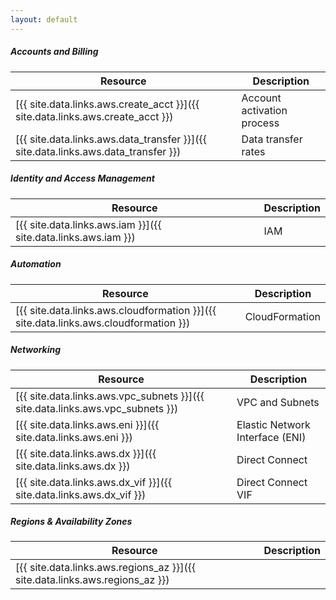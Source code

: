 ```yaml
---
layout: default
---
```


##### Accounts and Billing

Resource | Description
---------|------------
[{{ site.data.links.aws.create_acct }}]({{ site.data.links.aws.create_acct }}) | Account activation process
[{{ site.data.links.aws.data_transfer }}]({{ site.data.links.aws.data_transfer }}) | Data transfer rates


##### Identity and Access Management
Resource | Description
---------|------------
[{{ site.data.links.aws.iam }}]({{ site.data.links.aws.iam }}) | IAM


##### Automation
Resource | Description
---------|------------
[{{ site.data.links.aws.cloudformation }}]({{ site.data.links.aws.cloudformation }}) | CloudFormation


##### Networking
Resource | Description
---------|------------
[{{ site.data.links.aws.vpc_subnets }}]({{ site.data.links.aws.vpc_subnets }}) | VPC and Subnets
[{{ site.data.links.aws.eni }}]({{ site.data.links.aws.eni }}) | Elastic Network Interface (ENI)
[{{ site.data.links.aws.dx }}]({{ site.data.links.aws.dx }}) | Direct Connect
[{{ site.data.links.aws.dx_vif }}]({{ site.data.links.aws.dx_vif }}) | Direct Connect VIF


##### Regions & Availability Zones
Resource | Description
---------|------------
[{{ site.data.links.aws.regions_az }}]({{ site.data.links.aws.regions_az }}) | 
